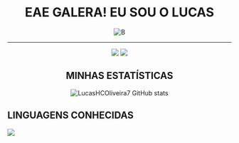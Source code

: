 <div align="center">

# **EAE GALERA! EU SOU O LUCAS**

![B](https://user-images.githubusercontent.com/81196630/189792471-15e3673c-dc79-443c-8d98-b488fc4fbe63.gif)

<hr>

<a href="https://www.instagram.com/_lucashcoliveira/" target="_blank"><img src="https://img.shields.io/badge/-Instagram-%23E4405F ?style=for-the-badge&logo=instagram&logoColor=white" target="_blank"></a> <a href="https://www.linkedin.com/in/lucas-henrique-9a557620b/" target="_blank"><img src="https://img.shields.io/badge/linkedin-%230077B5.svg?style=for-the-badge&logo=linkedin&logoColor=white" target="_blank"></a> 

## MINHAS ESTATÍSTICAS
![LucasHCOliveira7 GitHub stats](https://github-readme-stats.vercel.app/api?username=LucasHCOliveira7&show_icons=true&theme=dark)

</div>

## LINGUAGENS CONHECIDAS
<img src="https://img.shields.io/badge/python-3670A0?style=for-the-badge&logo=python&logoColor=ffdd54" target="_blank"></a>
